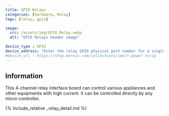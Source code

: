 ```yaml
---
title: GPIO Relays
categories: [Hardware, Relay]
tags: [relay, gpio]

image:
  src: /assets/img/GPIO_Relay.webp
  alt: "GPIO Relays header image"

device_type : GPIO
device_address: "Enter the relay GPIO physical port number for a single relay."
#device_url : https://shop.meross.com/collections/smart-power-strip
---
```


## Information
This 4-channel relay interface board can control various appliances and other equipments with high current. It can be controlled directly by any micro-controller.

{% include_relative _relay_detail.md %}